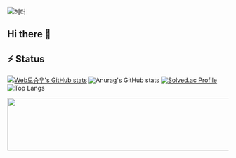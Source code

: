 ![헤더](https://capsule-render.vercel.app/api?type=rect&height=300&color=gradient&text=저는%20매일%20성장하는%20개발자%20도승우%20입니&fontAlign=50&fontSize=40)
## Hi there 👋


## ⚡ Status

[![Web도승우's GitHub stats](https://github-readme-stats.vercel.app/api?username=MagongDo&show_icons=true&theme=dracula)](https://github.com/MagongDo/github-readme-stats)
![Anurag's GitHub stats](https://github-readme-stats.vercel.app/api?username=MagongDo&theme=dark&show_icons=true)
[![Solved.ac Profile](http://mazassumnida.wtf/api/v2/generate_badge?boj=lpok2657)](https://solved.ac/lpok2657/)
![Top Langs](https://github-readme-stats.vercel.app/api/top-langs/?username=MagongDo&layout=compact&theme=tokyonight)



<a href="https://github.com/devxb/gitanimals">
  <img
    src="https://render.gitanimals.org/lines/MagongDo?pet-id=659033428834262742"
    width="600"
    height="120"
  />
</a>
<!--
<a href="https://github.com/devxb/gitanimals">
<img
  src="https://render.gitanimals.org/farms/MagongDo"
  width="600"
  height="300"
/>
</a>
-->
  
